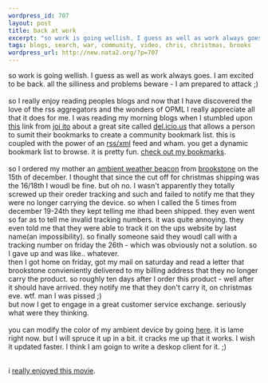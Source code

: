 ```yaml
--- 
wordpress_id: 707
layout: post
title: back at work
excerpt: "so work is going wellish. I guess as well as work always goes. I am excited to be back. all the silliness and problems beware - I am prepared to attack ;)so I really enjoy reading peoples blogs and now that I have discovered the love of the rss aggregators and the wonders of OPML I really appreciate all that it does for me. I was reading my morning blogs when I stumbled upon "
tags: blogs, search, war, community, video, chris, christmas, brooks
wordpress_url: http://new.nata2.org/?p=707
---
```

so work is going wellish. I guess as well as work always goes. I am excited to be back. all the silliness and problems beware - I am prepared to attack ;)<br/><br/>so I really enjoy reading peoples blogs and now that I have discovered the love of the rss aggregators and the wonders of OPML I really appreciate all that it does for me. I was reading my morning blogs when I stumbled upon <a href="http://joi.ito.com/archives/2003/12/26/delicious.html">this</a> link from <a href="http://joi.ito.com/">joi ito</a> about a great site called <a href="http://del.icio.us">del.icio.us</a> that allows a person to  sumit their bookmarks to create a community bookmark list. this is coupled with the power of an <a href="http://del.icio.us/rss">rss/xml</a> feed and wham. you get a dynamic bookmark list to browse. it is pretty fun. <a href="http://del.icio.us/nata2">check out my bookmarks</a>.<br/><br/>so I ordered my mother an <a href="http://www.ambientdevices.com/cat/beacon/beaconorderform.html">ambient weather beacon</a> from <a href="http://www.brookstone.com/shop/product.asp?product_code=423947&cross_flag=y&world_code=2&category_code=23&subcategory_code=417&quickshop_code=&search_type=subcategory&search_words=">brookstone</a> on the 15th of december. I thought that since the cut off for christmas shipping was the 16/18th  I woudl be fine. but oh no. I wasn't apparently they totally screwed up their oreder tracking and such and failed to notify me that they were no longer carrying the device. so when I called the 5 times from december 19-24th they kept telling me ithad been shipped. they even went so far as to tell me invalid tracking numbers. it was quite annoying. they even told me that they were able to track it on the ups website by last name(an impossibility). so finally someone said they woudl call with a tracking number on friday the 26th - which was obviously not a solution. so I gave up and was like.. whatever. <br/>then I got home on friday, got my mail on saturday and read a letter that brookstone convieniently delivered to my billing address that they no longer carry the product. so roughly ten days after I order this product - well after it should have arrived. they notify me that they don't carry it, on christmas eve. wtf. man I was pissed ;)<br/> but now I get to engage in a great customer service exchange. seriously what were they thinking. <br/><br/>you can modify the color of my ambient device by going <a href="http://dopeman.org/ambient">here</a>. it is lame right now. but I will spruce it up in a bit. it cracks me up that it works. I wish it updated faster. I think I am goign to write a deskop client for it. ;)<br/><br/>

i <a href="http://www.woodpeckerfilm.fi/rare/video_large.html">really enjoyed this movie</a>.
